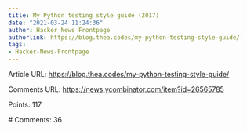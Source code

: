 ```yaml
---
title: My Python testing style guide (2017)
date: "2021-03-24 11:24:36"
author: Hacker News Frontpage
authorlink: https://blog.thea.codes/my-python-testing-style-guide/
tags:
- Hacker-News-Frontpage
---
```


<p>Article URL: <a href="https://blog.thea.codes/my-python-testing-style-guide/">https://blog.thea.codes/my-python-testing-style-guide/</a></p>
<p>Comments URL: <a href="https://news.ycombinator.com/item?id=26565785">https://news.ycombinator.com/item?id=26565785</a></p>
<p>Points: 117</p>
<p># Comments: 36</p>
